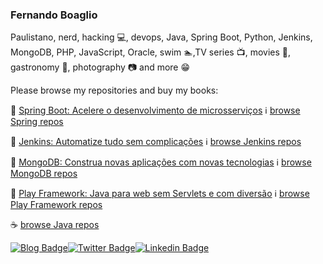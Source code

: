 ### Fernando Boaglio

 Paulistano, nerd, hacking :computer:, devops, Java, Spring Boot, Python, Jenkins, MongoDB, PHP, JavaScript, Oracle, swim :swimmer:,TV series :tv:, movies :movie_camera:, gastronomy :spaghetti:, photography :camera: and more :grin: 

Please browse my repositories and buy my books:

:blue_book: [Spring Boot: Acelere o desenvolvimento de microsserviços](https://www.casadocodigo.com.br/products/livro-spring-boot)
:information_source: [browse Spring repos](https://github.com/boaglio?tab=repositories&q=spring)

:closed_book: [Jenkins: Automatize tudo sem complicações](https://www.casadocodigo.com.br/products/livro-jenkins)
:information_source: [browse Jenkins repos](https://github.com/boaglio?tab=repositories&q=jenkins)

:green_book: [MongoDB: Construa novas aplicações com novas tecnologias](https://www.casadocodigo.com.br/products/livro-mongodb)
:information_source: [browse MongoDB repos](https://github.com/boaglio?tab=repositories&q=mongo)

:orange_book: [Play Framework: Java para web sem Servlets e com diversão](https://www.casadocodigo.com.br/products/livro-play-framework-java)
:information_source: [browse Play Framework repos](https://github.com/boaglio?tab=repositories&q=play)

:coffee: [browse Java repos](https://github.com/boaglio?tab=repositories&q=java)

[![Blog Badge](https://img.shields.io/badge/Blog-boaglio.com-black)](https://boaglio.com)[![Twitter Badge](https://img.shields.io/badge/-Twitter-1ca0f1?style=flat-square&labelColor=1ca0f1&logo=twitter&logoColor=white&link=https://twitter.com/boaglio)](https://twitter.com/boaglio)[![Linkedin Badge](https://img.shields.io/badge/-LinkedIn-blue?style=flat-square&logo=Linkedin&logoColor=white&link=https://www.linkedin.com/in/boaglio)](https://www.linkedin.com/in/boaglio)
